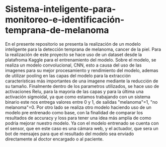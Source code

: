 # Sistema-inteligente-para-monitoreo-e-identificación-temprana-de-melanoma
En el presente repositorio se presenta la realización de un modelo inteligente para la detección temprana de melanoma, cancer de la piel. Para la realización de este proyecto se hace uso de un dataset desde la platafroma Kaggle para el entrenamiento del modelo. 
Sobre el modelo, se realiza un modelo convolucional, CNN, esto a causa del uso de las imagenes para su mejor procesamiento y rendimiento del modelo, ademas de utilizar pooling en las capas del modelo para la extracción características más importantes de una imagene mediante la reducción de su tamaño. Finalmente dentro de los parametros utilizados, se hace uso de activaciones Relu, para la mayoria de las capas y para la última una activación sigmoidal, ya que como estamos trabajando con un sistema binario este nos entrega valores entre 0 y 1, de salidas "melanoma"=1, "no melanoma"=0. 
Por otro lado se realiza otro modelo haciendo uso de un modelo pre entrenado como base, con la finalidad de comparar los resultados de accuracy y loss para tener una idea más amplia de como podria mejorar nuestro modelo.
Ya con el modelo entrenado se cuenta con el sensor, que en este caso es una cámara web, y el actuador, que sera un bot de mensajes para que el resultado del modelo sea enviado directamente al doctor encargado o al paciente.


